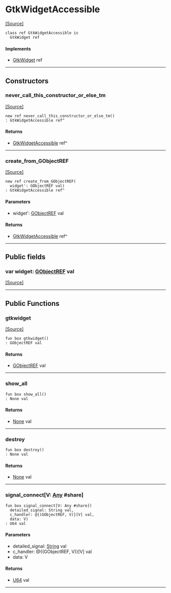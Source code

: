 # GtkWidgetAccessible
<span class="source-link">[[Source]](src/gtk3/GtkWidgetAccessible.md#L6)</span>
```pony
class ref GtkWidgetAccessible is
  GtkWidget ref
```

#### Implements

* [GtkWidget](gtk3-GtkWidget.md) ref

---

## Constructors

### never_call_this_constructor_or_else_tm
<span class="source-link">[[Source]](src/gtk3/GtkWidgetAccessible.md#L10)</span>


```pony
new ref never_call_this_constructor_or_else_tm()
: GtkWidgetAccessible ref^
```

#### Returns

* [GtkWidgetAccessible](gtk3-GtkWidgetAccessible.md) ref^

---

### create_from_GObjectREF
<span class="source-link">[[Source]](src/gtk3/GtkWidgetAccessible.md#L13)</span>


```pony
new ref create_from_GObjectREF(
  widget': GObjectREF val)
: GtkWidgetAccessible ref^
```
#### Parameters

*   widget': [GObjectREF](gtk3-..-gobject-GObjectREF.md) val

#### Returns

* [GtkWidgetAccessible](gtk3-GtkWidgetAccessible.md) ref^

---

## Public fields

### var widget: [GObjectREF](gtk3-..-gobject-GObjectREF.md) val
<span class="source-link">[[Source]](src/gtk3/GtkWidgetAccessible.md#L7)</span>



---

## Public Functions

### gtkwidget
<span class="source-link">[[Source]](src/gtk3/GtkWidgetAccessible.md#L9)</span>


```pony
fun box gtkwidget()
: GObjectREF val
```

#### Returns

* [GObjectREF](gtk3-..-gobject-GObjectREF.md) val

---

### show_all



```pony
fun box show_all()
: None val
```

#### Returns

* [None](builtin-None.md) val

---

### destroy



```pony
fun box destroy()
: None val
```

#### Returns

* [None](builtin-None.md) val

---

### signal_connect\[V: [Any](builtin-Any.md) #share\]



```pony
fun box signal_connect[V: Any #share](
  detailed_signal: String val,
  c_handler: @{(GObjectREF, V)}[V] val,
  data: V)
: U64 val
```
#### Parameters

*   detailed_signal: [String](builtin-String.md) val
*   c_handler: @{(GObjectREF, V)}[V] val
*   data: V

#### Returns

* [U64](builtin-U64.md) val

---

